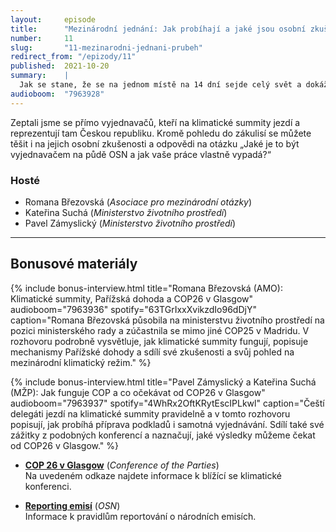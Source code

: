 ```yaml
---
layout:     episode
title:      "Mezinárodní jednání: Jak probíhají a jaké jsou osobní zkušenosti českých vyjednavačů"
number:     11
slug:       "11-mezinarodni-jednani-prubeh"
redirect_from: "/epizody/11"
published:  2021-10-20
summary:    |
  Jak se stane, že se na jednom místě na 14 dní sejde celý svět a dokáže se na něčem dohodnout? Ve třetí epizodě ze série o mezinárodních klimatických jednáních si přiblížíme, jak vůbec taková jednání probíhají, jak to celé funguje.
audioboom:  "7963928"
---
```


Zeptali jsme se přímo vyjednavačů, kteří na klimatické summity jezdí a reprezentují tam Českou republiku. Kromě pohledu do zákulisí se můžete těšit i na jejich osobní zkušenosti a odpovědi na otázku „Jaké je to být vyjednavačem na půdě OSN a jak vaše práce vlastně vypadá?“

### Hosté

* Romana Březovská (_Asociace pro mezinárodní otázky_)
* Kateřina Suchá (_Ministerstvo životního prostředí_)
* Pavel Zámyslický (_Ministerstvo životního prostředí_)

---

## Bonusové materiály

<div class="bonus-material" markdown="1">

{% include bonus-interview.html
  title="Romana Březovská (AMO): Klimatické summity, Pařížská dohoda a COP26 v Glasgow"
  audioboom="7963936"
  spotify="63TGrIxxXvikzdIo96dDjY"
  caption="Romana Březovská působila na ministerstvu životního prostředí na pozici ministerského rady a zúčastnila se mimo jiné COP25 v Madridu. V rozhovoru podrobně vysvětluje, jak klimatické summity fungují, popisuje mechanismy Pařížské dohody a sdílí své zkušenosti a svůj pohled na mezinárodní klimatický režim."
%}

{% include bonus-interview.html
  title="Pavel Zámyslický a Kateřina Suchá (MŽP): Jak funguje COP a co očekávat od COP26 v Glasgow"
  audioboom="7963937"
  spotify="4WhRx2OftKRytEscIPLkwl"
  caption="Čeští delegáti jezdí na klimatické summity pravidelně a v tomto rozhovoru popisují, jak probíhá příprava podkladů i samotná vyjednávání. Sdílí také své zážitky z podobných konferencí a naznačují, jaké výsledky můžeme čekat od COP26 v Glasgow."
%}

* **[COP 26 v Glasgow](https://ukcop26.org/)** (_Conference of the Parties_)  
  Na uvedeném odkaze najdete informace k blížící se klimatické konferenci.

* **[Reporting emisí](https://unfccc.int/process-and-meetings/transparency-and-reporting/reporting-and-review-under-the-convention/greenhouse-gas-inventories-annex-i-parties/reporting-requirements)** (_OSN_)  
  Informace k pravidlům reportování o národních emisích.

</div>
